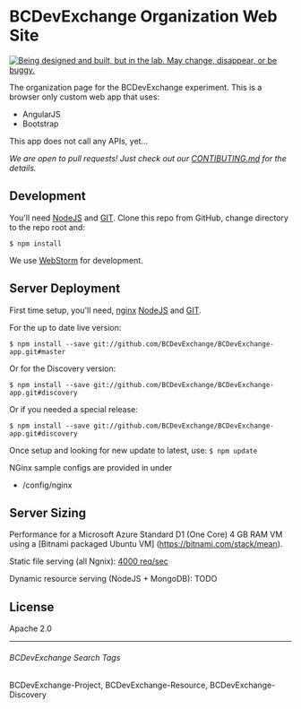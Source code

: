 # BCDevExchange Organization Web Site #
<a rel="discovery" href="https://github.com/BCDevExchange/docs/wiki/Project-States"><img alt="Being designed and built, but in the lab. May change, disappear, or be buggy." style="border-width:0" src="https://img.shields.io/badge/BCDevExchange-Discovery-yellow.svg" title="Being designed and built, but in the lab. May change, disappear, or be buggy." /></a>


The organization page for the BCDevExchange experiment.  This is a browser only custom web app that uses:

-  AngularJS 
-  Bootstrap

This app does not call any APIs, yet...

*We are open to pull requests! 
Just check out our [CONTIBUTING.md](https://github.com/BCDevExchange/BCDevExchange-app/blob/master/CONTRIBUTING.md) for the details.*

## Development ##

You'll need [NodeJS](http://nodejs.org/) and [GIT](http://git-scm.com/downloads). Clone this repo from GitHub, change directory to the repo root and:

`$ npm install `

We use [WebStorm](https://www.jetbrains.com/webstorm/download/) for development.  

## Server Deployment ##

First time setup, you'll need, [nginx](http://nginx.org/) [NodeJS](http://nodejs.org/) and [GIT](http://git-scm.com/downloads).

For the up to date live version:

`$ npm install --save git://github.com/BCDevExchange/BCDevExchange-app.git#master`

Or for the Discovery version:

`$ npm install --save git://github.com/BCDevExchange/BCDevExchange-app.git#discovery`

Or if you needed a special release:

`$ npm install --save git://github.com/BCDevExchange/BCDevExchange-app.git#discovery`

Once setup and looking for new update to latest, use:
`$ npm update`

NGinx sample configs are provided in under 

- /config/nginx

## Server Sizing ##
Performance for a Microsoft Azure Standard D1 (One Core) 4 GB RAM VM using a [Bitnami packaged Ubuntu VM] (https://bitnami.com/stack/mean).

Static file serving (all Ngnix): [4000 req/sec](http://loader.io/reports/7940cbcd4747e7eb202861f55e277839/results/90215bf18a137874d9fbc7cf9ca272ea)

Dynamic resource serving (NodeJS + MongoDB): TODO

## License

Apache 2.0

----------
###### BCDevExchange Search Tags ######
BCDevExchange-Project, BCDevExchange-Resource, BCDevExchange-Discovery
